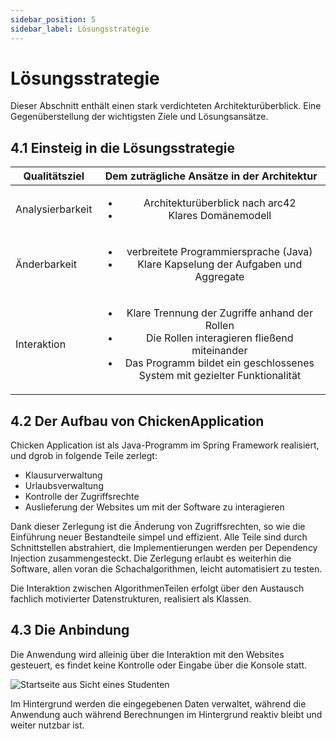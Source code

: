```yaml
---
sidebar_position: 5
sidebar_label: Lösungsstrategie
---
```


# Lösungsstrategie

Dieser Abschnitt enthält einen stark verdichteten Architekturüberblick. Eine Gegenüberstellung der wichtigsten Ziele und Lösungsansätze.

## 4.1 Einsteig in die Lösungsstrategie

|Qualitätsziel|Dem zuträgliche Ansätze in der Architektur|
|--------------|:-----:|
|Analysierbarkeit| <ul><li>Architekturüberblick nach arc42</li><li>Klares Domänemodell</li></ul>|
|Änderbarkeit|<ul><li>verbreitete Programmiersprache (Java)</li><li>Klare Kapselung der Aufgaben und Aggregate</li></ul>|
|Interaktion|<ul><li>Klare Trennung der Zugriffe anhand der Rollen</li><li>Die Rollen interagieren fließend miteinander</li><li>Das Programm bildet ein geschlossenes System mit gezielter Funktionalität</li></ul>|


## 4.2 Der Aufbau von ChickenApplication

Chicken Application ist als Java-Programm im Spring Framework realisiert, und dgrob in folgende Teile zerlegt:

- Klausurverwaltung
- Urlaubsverwaltung
- Kontrolle der Zugriffsrechte
- Auslieferung der Websites um mit der Software zu interagieren

Dank dieser Zerlegung ist die Änderung von Zugriffsrechten, so wie die Einführung neuer Bestandteile simpel und effizient.
Alle Teile sind durch Schnittstellen abstrahiert, die Implementierungen werden per Dependency Injection zusammengesteckt. Die Zerlegung erlaubt es weiterhin die Software, allen voran die Schachalgorithmen, leicht automatisiert zu testen.

Die Interaktion zwischen Algorithmen­Teilen erfolgt über den Austausch fachlich motivierter Datenstrukturen, realisiert als Klassen.

## 4.3 Die Anbindung

Die Anwendung wird alleinig über die Interaktion mit den Websites gesteuert, es findet keine Kontrolle oder Eingabe über die Konsole statt.

<img src="/img/Startseite.JPG" alt="Startseite aus Sicht eines Studenten" />

Im Hintergrund werden die eingegebenen Daten verwaltet, während die Anwendung auch während Berechnungen im Hintergrund reaktiv bleibt und weiter nutzbar ist.
